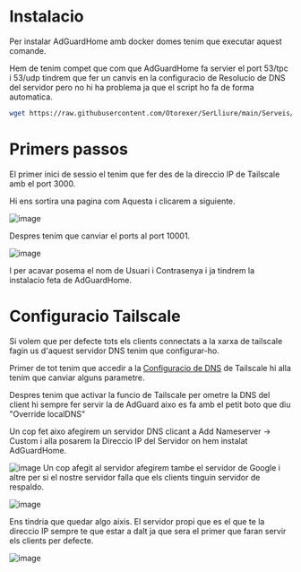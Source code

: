 # Instalacio
Per instalar AdGuardHome amb docker domes tenim que executar aquest comande.

Hem de tenim compet que com que AdGuardHome fa servier el port 53/tpc i 53/udp tindrem que fer un canvis en la configuracio de Resolucio de DNS del servidor pero no hi ha problema ja que el script ho fa de forma automatica.
```bash
wget https://raw.githubusercontent.com/Otorexer/SerLliure/main/Serveis/AdGuardHome/Install.sh && bash Install.sh && rm Install.sh
```
# Primers passos
El primer inici de sessio el tenim que fer des de la direccio IP de Tailscale amb el port 3000.

Hi ens sortira una pagina com Aquesta i clicarem a siguiente.

![image](https://github.com/Otorexer/SerLliure/assets/118485801/128a17f5-50fd-4225-8f27-607794ad7f39)

Despres tenim que canviar el ports al port 10001.

![image](https://github.com/Otorexer/SerLliure/assets/118485801/8b52d622-0c3f-4e69-afa0-43deb840a495)

I per acavar posema el nom de Usuari i Contrasenya i ja tindrem la instalacio feta de AdGuardHome.

# Configuracio Tailscale
Si volem que per defecte tots els clients connectats a la xarxa de tailscale fagin us d'aquest servidor DNS tenim que configurar-ho.

Primer de tot tenim que accedir a la [Configuracio de DNS](https://login.tailscale.com/admin/dns) de Tailscale hi alla tenim que canviar alguns parametre.

Despres tenim que activar la funcio de Tailscale per ometre la DNS del client hi sempre fer servir la de AdGuard aixo es fa amb el petit boto que diu "Override localDNS"

Un cop fet aixo afegirem un servidor DNS clicant a Add Nameserver -> Custom i alla posarem la Direccio IP del Servidor on hem instalat AdGuardHome.

![image](https://github.com/Otorexer/SerLliure/assets/118485801/059d72d0-2edf-40cf-928d-a5821b78c458)
Un cop afegit al servidor afegirem tambe el servidor de Google i altre per si el nostre servidor falla que els clients tinguin servidor de respaldo.

![image](https://github.com/Otorexer/SerLliure/assets/118485801/921772fa-fb8a-4fff-b1da-94dc24f7585a)

Ens tindria que quedar algo aixis. El servidor propi que es el que te la direccio IP sempre te que estar a dalt ja que sera el primer que faran servir els clients per defecte.

![image](https://github.com/Otorexer/SerLliure/assets/118485801/24df2452-e5bb-4a38-971c-e0d948e8c8a9)
